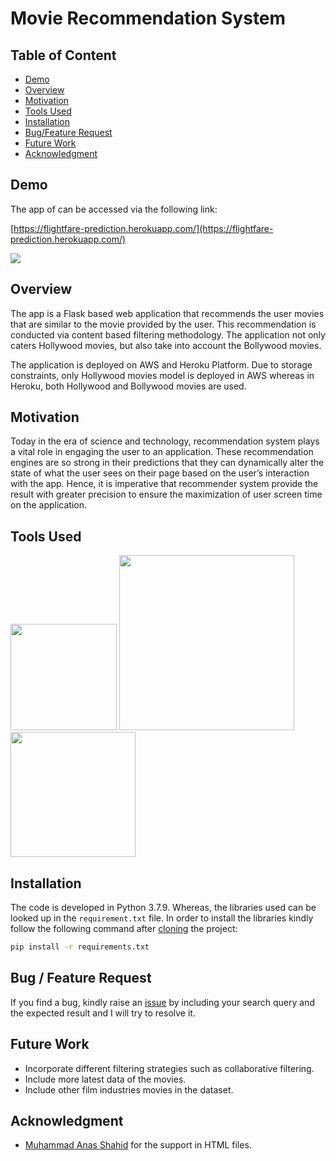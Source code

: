 # Movie Recommendation System

## Table of Content

* [Demo](#Demo)
* [Overview](#Overview)
* [Motivation](#Motivation)
* [Tools Used](#Tools-Used)
* [Installation](#Installation)
* [Bug/Feature Request](##bug---feature-request)
* [Future Work](#Future-Work)
* [Acknowledgment](#Acknowledgment)


## Demo
The app of can be accessed via the following link:

[https://flightfare-prediction.herokuapp.com/](https://flightfare-prediction.herokuapp.com/)

[![](https://imgur.com/Zr0pbY3.png)](https://flightfare-prediction.herokuapp.com/)

## Overview
The app is a Flask based web application that recommends the user movies that are similar to the movie provided by the user. This recommendation is conducted via content based filtering methodology. The application not only caters Hollywood movies, but also take into account the Bollywood movies. 

The application is deployed on AWS and Heroku Platform. Due to storage constraints, only Hollywood movies model is deployed in AWS whereas in Heroku, both Hollywood and Bollywood movies are used.

## Motivation
Today in the era of science and technology, recommendation system plays a vital role in engaging the user to an application. These recommendation engines are so strong in their predictions that they can dynamically alter the state of what the user sees on their page based on the user’s interaction with the app. Hence, it is imperative that recommender system provide the result with greater precision to ensure the maximization of user screen time on the application. 

## Tools Used

[<img target="_blank" src="https://flask.palletsprojects.com/en/1.1.x/_images/flask-logo.png" width=170>](https://flask.palletsprojects.com/en/1.1.x/) [<img target="_blank" src="https://number1.co.za/wp-content/uploads/2017/10/gunicorn_logo-300x85.png" width=280>](https://gunicorn.org) [<img target="_blank" src="https://scikit-learn.org/stable/_static/scikit-learn-logo-small.png" width=200>](https://scikit-learn.org/stable/) 

## Installation

The code is developed in Python 3.7.9. Whereas, the libraries used can be looked up in the `requirement.txt` file. In order to install the libraries kindly follow the following command after [cloning](https://www.howtogeek.com/451360/how-to-clone-a-github-repository/) the project:

```bash
pip install -r requirements.txt
```

## Bug / Feature Request

If you find a bug, kindly raise an [issue](https://github.com/msaad1311/Flight-Fare/issues) by including your search query and the expected result and I will try to resolve it. 

## Future Work

* Incorporate different filtering strategies such as collaborative filtering.
* Include more latest data of the movies.
* Include other film industries movies in the dataset.

## Acknowledgment 

* [Muhammad Anas Shahid](https://github.com/Mandal-21/Flight-Price-Prediction) for the support in HTML files.
